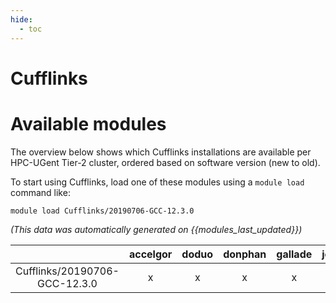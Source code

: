 ```yaml
---
hide:
  - toc
---
```


Cufflinks
=========

# Available modules


The overview below shows which Cufflinks installations are available per HPC-UGent Tier-2 cluster, ordered based on software version (new to old).

To start using Cufflinks, load one of these modules using a `module load` command like:

```shell
module load Cufflinks/20190706-GCC-12.3.0
```

*(This data was automatically generated on {{modules_last_updated}})*  

| |accelgor|doduo|donphan|gallade|joltik|litleo|shinx|
| :---: | :---: | :---: | :---: | :---: | :---: | :---: | :---: |
|Cufflinks/20190706-GCC-12.3.0|x|x|x|x|x|x|x|
